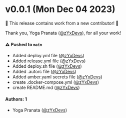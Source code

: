 # v0.0.1 (Mon Dec 04 2023)

:tada: This release contains work from a new contributor! :tada:

Thank you, Yoga Pranata ([@zYxDevs](https://github.com/zYxDevs)), for all your work!

#### ⚠️ Pushed to `main`

- Added deploy.yml file ([@zYxDevs](https://github.com/zYxDevs))
- Added release.yml file ([@zYxDevs](https://github.com/zYxDevs))
- Added deploy.sh file ([@zYxDevs](https://github.com/zYxDevs))
- Added .autorc file ([@zYxDevs](https://github.com/zYxDevs))
- Added amber.yaml secrets file ([@zYxDevs](https://github.com/zYxDevs))
- create .docker-compose.yml ([@zYxDevs](https://github.com/zYxDevs))
- create README.md ([@zYxDevs](https://github.com/zYxDevs))

#### Authors: 1

- Yoga Pranata ([@zYxDevs](https://github.com/zYxDevs))
